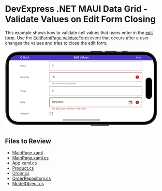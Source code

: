 # DevExpress .NET MAUI Data Grid - Validate Values on Edit Form Closing 

This example shows how to validate cell values that users enter in the [edit form](https://docs.devexpress.com/MAUI/403652/data-grid/edit-cell-values#edit-form). Use the [EditFormPage.ValidateForm](https://docs.devexpress.com/MAUI/DevExpress.Maui.DataGrid.EditFormPage.ValidateForm) event that occurs after a user changes the values and tries to close the edit form.

<img src="./img/edit-form-validation.png"/>

<!-- default file list -->
## Files to Review

* [MainPage.xaml](MainPage.xaml)
* [MainPage.xaml.cs](MainPage.xaml.cs)
* [App.xaml.cs](App.xaml.cs)
* [Product.cs](DataModel/Product.cs)
* [Order.cs](DataModel/Order.cs)
* [OrderRepository.cs](DataModel/OrderRepository.cs)
* [ModelObject.cs](DataModel/ModelObject.cs)
<!-- default file list end -->
